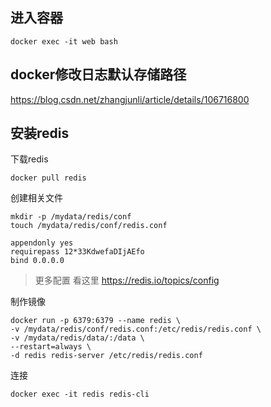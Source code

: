 
## 进入容器
```
docker exec -it web bash
```

## docker修改日志默认存储路径
https://blog.csdn.net/zhangjunli/article/details/106716800
## 安装redis
下载redis
```
docker pull redis
```
创建相关文件
```
mkdir -p /mydata/redis/conf
touch /mydata/redis/conf/redis.conf

appendonly yes
requirepass 12*33KdwefaDIjAEfo
bind 0.0.0.0
```
> 更多配置 看这里 https://redis.io/topics/config

制作镜像
```
docker run -p 6379:6379 --name redis \
-v /mydata/redis/conf/redis.conf:/etc/redis/redis.conf \
-v /mydata/redis/data/:/data \
--restart=always \
-d redis redis-server /etc/redis/redis.conf 
```
连接
```
docker exec -it redis redis-cli
```
